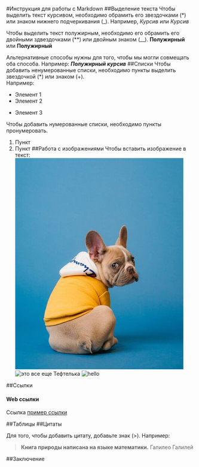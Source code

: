 #Инструкция для работы с Markdown
##Выделение текста
Чтобы выделить текст курсивом, необходимо обрамить его звездочками (*) или знаком нижнего подчеркивания (_). Например, *Курсив* или _Курсив_

Чтобы выделить текст полужирным, необходимо его обрамить его двойными здвездочками (**) или двойным знаком (__). **Полужирный** или __Полужирный__

Альтернативные способы нужны для того, чтобы мы могли совмещать оба способа. Например: _**Полужирный курсив**_
##Списки 
Чтобы добавить ненумерованные списки, необходимо пункты выделить звездочкой (*) или знаком (+).  
Например:
* Элемент 1 
* Элемент 2 
+ Элемент 3

Чтобы добавить нумерованные списки, необходимо пункты пронумеровать.
1. Пункт
2. Пункт 
##Работа с изображениями 
Чтобы вставить изображение в текст:  
![Привет, это тефтелька](22fec3fc9dbc97179b2ff33ff3ffddc7.jpg)
![это все еще Тефтелька](../Teftelka.jpg)
![hello](../Тефтелька%202.jpg)

##Ссылки
#### Web ссылки
Ссылка [пример ссылки](https://google.com)

##Таблицы 
##Цитаты

 Для того, чтобы добавить цитату, добавьте знак (>). Например:
>**Книга природы написана на языке математики.** Галилео Галилей

##Заключение 





